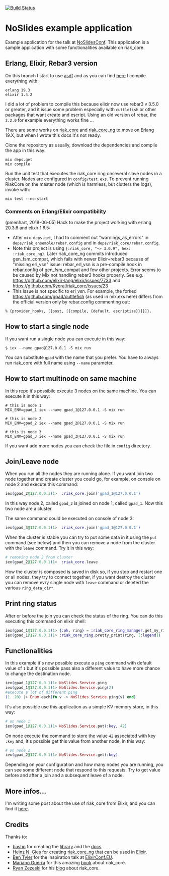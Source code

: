 [![Build Status](https://travis-ci.org/pmenhart/no_slides.svg??branch=riak_core_3)](https://travis-ci.org/pmenhart/no_slides)


# NoSlides example application

Example application for the talk at [NoSlidesConf][0]. This application is a sample application with some functionalities available on riak_core.

## Erlang, Elixir, Rebar3 version

On this branch I start to use [asdf][4] and as you can find [here](./.tool-versions) I compile everything with:

```
erlang 19.3
elixir 1.4.2
```

I did a lot of problem to compile this because elixir now use rebar3 v 3.5.0 or greater, and it issue some problem especially with `cuttlefish` or other packages that want create and escript. Using an old version of rebar, the `3.2.0` for example everything works fine ...


There are some works on [riak_core][1] and [riak_core_ng][2] to move on Erlang 19.X, but when I wrote this docs it's not ready.

Clone the repository as usually, download the dependencies and compile the app in this way:

```shell
mix deps.get
mix compile
```

Run the unit test that executes the riak_core ring onseveral slave nodes in a cluster. Nodes are configured in `config/test.exs`. To prevent running RiakCore on the master node (which is harmless, but clutters the logs), invoke with:
```shell
mix test --no-start
```

### Comments on Erlang/Elixir compatibility
(pmenhart, 2018-06-05) Hack to make the project working with erlang 20.3.6 and elixir 1.6.5:
* After `mix deps.get`, I had to comment out "warnings_as_errors" in `deps/riak_ensemble/rebar.config` and in `deps/riak_core/rebar.config`.
* Note this project is using `{:riak_core, "~> 3.0.9", hex: :riak_core_ng}`. Later riak_core_ng commits introduced gen_fsm_compat, which fails
with newer Elixir+rebar3 because of "missing erl_vsn" issue: rebar_erl_vsn is a pre-compile hook in rebar.config of gen_fsm_compat and few other projects.
Error seems to be caused by Mix not handling rebar3 hooks properly. See e.g. https://github.com/elixir-lang/elixir/issues/7733 and https://github.com/Kyorai/riak_core/issues/23
* This issue is not specific to erl_vsn. For example, the forked https://github.com/gpad/cuttlefish (as used in mix.exs here) differs from the official version only by rebar.config commenting out:
```
% {provider_hooks, [{post, [{compile, {default, escriptize}}]}]}.
```


## How to start a single node
If you want run a single node you can execute in this way:

```shell
$ iex --name gpad@127.0.0.1 -S mix run
```
You can substitute `gpad` with the name that you prefer. You have to always run riak_core with full name using `--name` parameter.

## How to start multinode on same machine
In this repo it's possibile execute 3 nodes on the same machine. You can execute it in this way:

```shell
# this is node 1
MIX_ENV=gpad_1 iex --name gpad_1@127.0.0.1 -S mix run

# this is node 2
MIX_ENV=gpad_2 iex --name gpad_2@127.0.0.1 -S mix run

# this is node 3
MIX_ENV=gpad_3 iex --name gpad_3@127.0.0.1 -S mix run
```

If you want add more nodes you can check the file in `config` directory.

## Join/Leave node
When you run all the nodes they are running alone. If you want join two node together and create cluster you could go, for example, on console on node 2 and execute this command:

```elixir
iex(gpad_2@127.0.0.1)1>  :riak_core.join('gpad_1@127.0.0.1')
```
In this way node 2, called `gpad_2` is joined on node 1, called `gpad_1`. Now this two node are a cluster.

The same command could be executed on console of node 3:

```elixir
iex(gpad_3@127.0.0.1)1>  :riak_core.join('gpad_1@127.0.0.1')
```

When the cluster is stable you can try to put some data in it using the `put` command (see below) and then you can remove a node from the cluster with the `leave` command. Try it in this way:

```elixir
# removing node 2 from cluster
iex(gpad_2@127.0.0.1)1>  :riak_core.leave
```
How the cluster is composed is saved in disk so, if you stop and restart one or all nodes, they try to connect together, if you want destroy the cluster you can remove evry single node with `leave` command or deleted the various `ring_data_dir*`.


## Print ring status
After or before the join you can check the status of the ring. You can do this executing this command on elixir shell:

```elixir
iex(gpad_1@127.0.0.1)1> {:ok, ring} = :riak_core_ring_manager.get_my_ring
iex(gpad_1@127.0.0.1)1> :riak_core_ring.pretty_print(ring, [:legend])
```

## Functionalities
In this example it's now possible execute a `ping` command with default value of `1` but it's possible pass also a different value to have more chance to change the destination node.

```elixir
iex(gpad_1@127.0.0.1)1> NoSlides.Service.ping
iex(gpad_1@127.0.0.1)1> NoSlides.Service.ping(2)
#execute a lot of different ping
(1..20) |> Enum.each(fn v -> NoSlides.Service.ping(v) end)
```

It's also possible use this application as a simple KV memory store, in this way:

```elixir
# on node 1
iex(gpad_1@127.0.0.1)1> NoSlides.Service.put(:key, 42)
```
On node execute the command to store the value `42` associated with key `:key` and, it's possible get this value from another node, in this way:

```elixir
# on node 2
iex(gpad_2@127.0.0.1)1> NoSlides.Service.get(:key)
```

Depending on your configuration and how many nodes you are running, you can see some different node that respond to this requests. Try to get value before and after a join and a subsequent leave of a node.

## More infos...
I'm writing some post about the use of riak_core from Elixir, and you can find it [here][99].

## Credits
Thanks to:
- [basho](http://basho.com/) for creating the [library][1] and the [docs](http://basho.com/search/?q=riak_core).
- [Heinz N. Gies](https://twitter.com/heinz_gies) for creating [riak_core_ng][2] that can be used in [Elixir][3].
- [Ben Tyler](https://github.com/kanatohodets) for the inspiration talk at [ElixirConf.EU](http://www.elixirconf.eu/elixirconf2016/ben-tyler).
- [Mariano Guerra](https://twitter.com/warianoguerra) for this amazing [book](https://marianoguerra.github.io/little-riak-core-book/) about riak_core.
- [Ryan Zezeski](https://twitter.com/rzezeski) for his [blog](https://github.com/rzezeski/try-try-try) about riak_core.

[0]: http://www.noslidesconf.net/#schedule
[1]: https://github.com/basho/riak_core/
[2]: https://github.com/project-fifo/riak_core
[3]: https://hex.pm/packages/riak_core_ng
[4]: https://github.com/asdf-vm/asdf
[99]: https://medium.com/@gpad/
